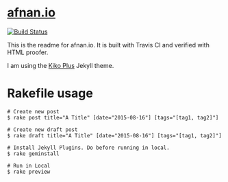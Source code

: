 # [afnan.io](http://afnan.io)
[![Build Status](https://travis-ci.org/afnanenayet/personal_blog.svg?branch=master)](https://travis-ci.org/afnanenayet/personal_blog)

This is the readme for afnan.io. It is built with Travis CI and verified with 
HTML proofer. 

I am using the [Kiko Plus](https://github.com/AWEEKJ/Kiko-plus) 
Jekyll theme. 

# Rakefile usage

```shell
# Create new post
$ rake post title="A Title" [date="2015-08-16"] [tags="[tag1, tag2]"] 

# Create new draft post
$ rake draft title="A Title" [date="2015-08-16"] [tags="[tag1, tag2]"]

# Install Jekyll Plugins. Do before running in local.
$ rake geminstall

# Run in Local
$ rake preview
```
